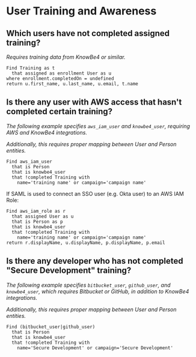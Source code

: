 # User Training and Awareness

## Which users have not completed assigned training?

_Requires training data from KnowBe4 or similar._

```j1ql
Find Training as t
  that assigned as enrollment User as u
where enrollment.completedOn = undefined
return u.first_name, u.last_name, u.email, t.name
```

## Is there any user with AWS access that hasn't completed certain training?

_The following example specifies `aws_iam_user` and `knowbe4_user`, requiring
AWS and KnowBe4 integrations._

_Additionally, this requires proper mapping between User and Person entities._

```j1ql
Find aws_iam_user
  that is Person
  that is knowbe4_user
  that !completed Training with
    name='training name' or campaign='campaign name'
```

If SAML is used to connect an SSO user (e.g. Okta user) to an AWS IAM Role:

```j1ql
Find aws_iam_role as r
  that assigned User as u
  that is Person as p
  that is knowbe4_user
  that !completed Training with
    name='training name' or campaign='campaign name'
return r.displayName, u.displayName, p.displayName, p.email
```

## Is there any developer who has not completed "Secure Development" training?

_The following example specifies `bitbucket_user`, `github_user`, and
`knowbe4_user`, which requires Bitbucket or GitHub, in addition to KnowBe4
integrations._

_Additionally, this requires proper mapping between User and Person entities._

```j1ql
Find (bitbucket_user|github_user)
  that is Person
  that is knowbe4_user
  that !completed Training with
    name='Secure Development' or campaign='Secure Development'
```
